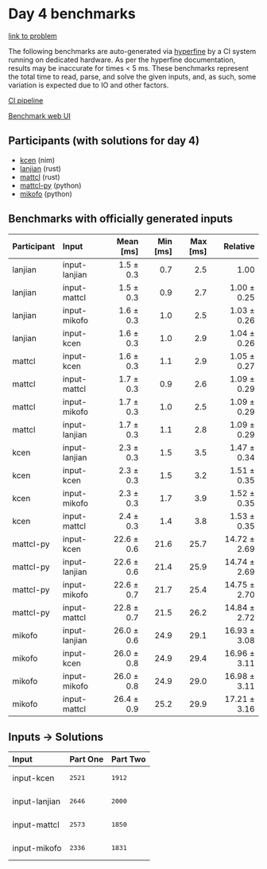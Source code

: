 # Day 4 benchmarks

[link to problem](https://adventofcode.com/2024/day/4)

The following benchmarks are auto-generated via
[hyperfine](https://github.com/sharkdp/hyperfine) by a CI system running on
dedicated hardware. As per the hyperfine documentation, results may be
inaccurate for times < 5 ms. These benchmarks represent the total time to read,
parse, and solve the given inputs, and, as such, some variation is expected due
to IO and other factors.

[CI pipeline](http://ci.papercode.net:8080/teams/main/pipelines/aoc2024)

[Benchmark web UI](https://aoc.ancalagon.black)


## Participants (with solutions for day 4)

- [kcen](https://github.com/kcen/aoc2024) (nim)
- [lanjian](https://github.com/lanjian/aoc-2024) (rust)
- [mattcl](https://github.com/mattcl/aoc2024) (rust)
- [mattcl-py](https://github.com/mattcl/aoc2024-py) (python)
- [mikofo](https://github.com/mikofo/aoc2024) (python)


## Benchmarks with officially generated inputs

| Participant | Input | Mean [ms] | Min [ms] | Max [ms] | Relative |
|:---|:---|---:|---:|---:|---:|
| lanjian | input-lanjian | 1.5 ± 0.3 | 0.7 | 2.5 | 1.00 |
| lanjian | input-mattcl | 1.5 ± 0.3 | 0.9 | 2.7 | 1.00 ± 0.25 |
| lanjian | input-mikofo | 1.6 ± 0.3 | 1.0 | 2.5 | 1.03 ± 0.26 |
| lanjian | input-kcen | 1.6 ± 0.3 | 1.0 | 2.9 | 1.04 ± 0.26 |
| mattcl | input-kcen | 1.6 ± 0.3 | 1.1 | 2.9 | 1.05 ± 0.27 |
| mattcl | input-mattcl | 1.7 ± 0.3 | 0.9 | 2.6 | 1.09 ± 0.29 |
| mattcl | input-mikofo | 1.7 ± 0.3 | 1.0 | 2.5 | 1.09 ± 0.29 |
| mattcl | input-lanjian | 1.7 ± 0.3 | 1.1 | 2.8 | 1.09 ± 0.29 |
| kcen | input-lanjian | 2.3 ± 0.3 | 1.5 | 3.5 | 1.47 ± 0.34 |
| kcen | input-kcen | 2.3 ± 0.3 | 1.5 | 3.2 | 1.51 ± 0.35 |
| kcen | input-mikofo | 2.3 ± 0.3 | 1.7 | 3.9 | 1.52 ± 0.35 |
| kcen | input-mattcl | 2.4 ± 0.3 | 1.4 | 3.8 | 1.53 ± 0.35 |
| mattcl-py | input-kcen | 22.6 ± 0.6 | 21.6 | 25.7 | 14.72 ± 2.69 |
| mattcl-py | input-lanjian | 22.6 ± 0.6 | 21.4 | 25.9 | 14.74 ± 2.69 |
| mattcl-py | input-mikofo | 22.6 ± 0.7 | 21.7 | 25.4 | 14.75 ± 2.70 |
| mattcl-py | input-mattcl | 22.8 ± 0.7 | 21.5 | 26.2 | 14.84 ± 2.72 |
| mikofo | input-lanjian | 26.0 ± 0.6 | 24.9 | 29.1 | 16.93 ± 3.08 |
| mikofo | input-kcen | 26.0 ± 0.8 | 24.9 | 29.4 | 16.96 ± 3.11 |
| mikofo | input-mikofo | 26.0 ± 0.8 | 24.9 | 29.0 | 16.98 ± 3.11 |
| mikofo | input-mattcl | 26.4 ± 0.9 | 25.2 | 29.9 | 17.21 ± 3.16 |


## Inputs -> Solutions

| Input | Part One | Part Two |
|:---|:---|:---|
|input-kcen|<pre>2521</pre>|<pre>1912</pre>|
|input-lanjian|<pre>2646</pre>|<pre>2000</pre>|
|input-mattcl|<pre>2573</pre>|<pre>1850</pre>|
|input-mikofo|<pre>2336</pre>|<pre>1831</pre>|
